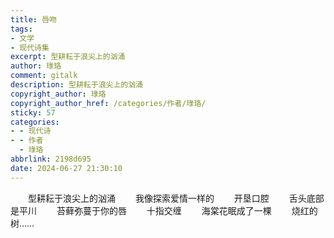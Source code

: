 ```yaml
---
title: 唇吻
tags:
- 文学
- 现代诗集
excerpt: 型耕耘于浪尖上的汹涌
author: 琭珞
comment: gitalk
description: 型耕耘于浪尖上的汹涌
copyright_author: 琭珞
copyright_author_href: /categories/作者/琭珞/
sticky: 57
categories:
- - 现代诗
- - 作者
  - 琭珞
abbrlink: 2198d695
date: 2024-06-27 21:30:10
---
```


&emsp;&emsp;型耕耘于浪尖上的汹涌
&emsp;&emsp;我像探索爱情一样的
&emsp;&emsp;开垦口腔
&emsp;&emsp;舌头底部是平川
&emsp;&emsp;苔藓弥蔓于你的唇
&emsp;&emsp;十指交缠
&emsp;&emsp;海棠花眠成了一棵
&emsp;&emsp;烧红的树……
